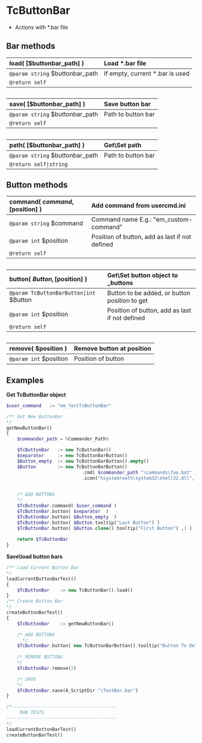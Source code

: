# TcButtonBar  * Actions with \*.bar file  ## Bar methods  | __load__( [$buttonbar_path] )    |Load \*.bar file    |  |:---    |:---    |  |`@param string` $buttonbar_path    |If empty, current \*.bar is used    |  |`@return self`    |    |  ##  | __save__( [$buttonbar_path] )    |Save button bar    |  |:---    |:---    |  |`@param string` $buttonbar_path    |Path to button bar    |  |`@return self`    |    |  ##  | __path__( [$buttonbar_path] )    |Get\Set path    |  |:---    |:---    |  |`@param string` $buttonbar_path    |Path to button bar    |  |`@return self\|string`    |    |  ## Button methods  | __command__( $command, [$position] )    |Add command from usercmd.ini    |  |:---    |:---    |  |`@param string` $command    |Command name E.g.:  "em_custom-command"    |  |`@param int` $position    |Position of button, add as last if not defined    |  |`@return self`    |    |  ##  | __button__( $Button, [$position] )    |Get\Set button object to \_buttons    |  |:---    |:---    |  |`@param TcButtonBarButton\|int` $Button    |Button to be added, or button position to get    |  |`@param int` $position    |Position of button, add as last if not defined    |  |`@return self`    |    |  ##  | __remove__( $position )    |Remove button at position    |  |:---    |:---    |  |`@param int` $position    |Position of button    |  ##  ## Examples  __Get TcButtonBar object__  
``` php
$user_command	:= "em_TestTcButtonBar"/** Get New ButtonBar*/getNewButtonBar(){	$commander_path	= %Commander_Path%    $TcButtonBar   := new TcButtonBar()    $separator     := new TcButtonBarButton()    $Button_empty  := new TcButtonBarButton().empty()    $Button        := new TcButtonBarButton()                            .cmd( $commander_path "\commands\foo.bat" )
                            .icon("%systemroot%\system32\shell32.dll", 43)
		/* ADD BUTTONS	*/	$TcButtonBar.command( $user_command )	$TcButtonBar.button( $separator  )	$TcButtonBar.button( $Button_empty  )	$TcButtonBar.button( $Button.tooltip("Last Button") )	$TcButtonBar.button( $Button.clone().tooltip("First Button") ,1 )				return $TcButtonBar}
```  __Save\load button bars__  
``` php
/** Load Current Button Bar*/loadCurrentButtonBarTest(){	$TcButtonBar 	:= new TcButtonBar().load()
}/** Create Button Bar*/createButtonBarTest(){	$TcButtonBar 	:= getNewButtonBar()
	/* ADD BUTTONS	  */	$TcButtonBar.button( new TcButtonBarButton().tooltip("Button To Delete"), 2 )				/* REMOVE BUTTONS	*/	$TcButtonBar.remove(2)	/* SAVE	*/	$TcButtonBar.save(A_ScriptDir "\TestBar.bar")
}/*---------------------------------------	 RUN TESTS-----------------------------------------*/loadCurrentButtonBarTest()createButtonBarTest()
```    